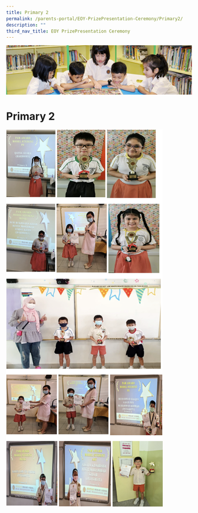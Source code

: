 ```yaml
---
title: Primary 2
permalink: /parents-portal/EOY-PrizePresentation-Ceremony/Primary2/
description: ""
third_nav_title: EOY PrizePresentation Ceremony
---
```

![](/images/banner.gif)

Primary 2
=========

![](/images/P21.png)